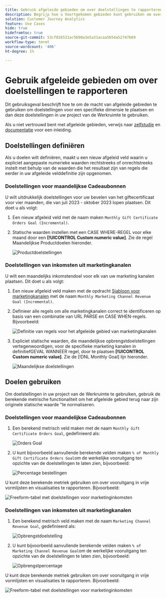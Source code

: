 ```yaml
---
title: Gebruik afgeleide gebieden om over doelstellingen te rapporteren
description: Begrijp hoe u Voortgekomen gebieden kunt gebruiken om over doelstellingen (doelstellingen) in uw projecten van de Werkruimte te rapporteren.
solution: Customer Journey Analytics
feature: Use Cases
hide: true
hidefromtoc: true
source-git-commit: 53cf026531ac5690a3e5a31acaa5654a52747b69
workflow-type: tm+mt
source-wordcount: '406'
ht-degree: 1%

---
```



# Gebruik afgeleide gebieden om over doelstellingen te rapporteren

Dit gebruiksgeval beschrijft hoe te om de macht van afgeleide gebieden te gebruiken om doelstellingen voor een specifieke dimensie te plaatsen en dan deze doelstellingen in uw project van de Werkruimte te gebruiken.

Als u niet vertrouwd bent met afgeleide gebieden, verwijs naar [zelfstudie](https://experienceleague.adobe.com/docs/customer-journey-analytics-learn/tutorials/data-views/derived-fields-in-cja.html?lang=en) en [documentatie](../data-views/derived-fields/derived-fields.md) voor een inleiding.


## Doelstellingen definiëren

Als u doelen wilt definiëren, maakt u een nieuw afgeleid veld waarin u expliciet aangepaste numerieke waarden rechtstreeks of onrechtstreeks instelt met behulp van de waarden die het resultaat zijn van regels die eerder in uw afgeleide velddefinitie zijn opgenomen.


### Doelstellingen voor maandelijkse Cadeaubonnen

U wilt uitdrukkelijk doelstellingen voor uw bevelen van het giftecertificaat voor vier maanden, die van juli 2023 - oktober 2023 lopen plaatsen. Dit doet u als volgt:

1. Een nieuw afgeleid veld met de naam maken `Monthly Gift Certificate Orders Goal (Incremental)`.

1. Statische waarden instellen met een CASE WHERE-REGEL voor elke maand door een **[!UICONTROL Custom numeric value]**. Zie de regel Maandelijkse Productdoelen hieronder.

   ![Productdoelstellingen](assets/goals-derived-field-product-goals-1.png)


### Doelstellingen van inkomsten uit marketingkanalen

U wilt een maandelijks inkomstendoel voor elk van uw marketing kanalen plaatsen. Dit doet u als volgt:

1. Een nieuw afgeleid veld maken met de opdracht [Sjabloon voor marketingkanalen](/help/data-views/derived-fields/derived-fields.md#marketing-channels) met de naam `Monthly Marketing Channel Revenue Goal (Incremental)`.

1. Definieer alle regels om alle marketingkanalen correct te identificeren op basis van een combinatie van URL PARSE en CASE WHEN-regels. Bijvoorbeeld:

   ![Definitie van regels voor het afgeleide gebied van marketingkanalen](assets/goals-derived-field-marketing-channel-1.png)

1. Expliciet statische waarden, die maandelijkse opbrengstdoelstellingen vertegenwoordigen, voor de specifieke marketing kanalen in definitiefGEVAL WANNEER regel, door te plaatsen **[!UICONTROL Custom numeric value]**. Zie de [!DNL Monthly Goal] lijn hieronder.

   ![Maandelijkse doelstellingen](assets/goals-derived-field-marketing-channel-2.png)



## Doelen gebruiken

Om doelstellingen in uw project van de Werkruimte te gebruiken, gebruik de berekende metrische functionaliteit om het afgeleide gebied terug naar zijn originele statische waarde &quot;te normaliseren.

### Doelstellingen voor maandelijkse Cadeaubonnen

1. Een berekend metrisch veld maken met de naam `Monthly Gift Certificate Orders Goal`, gedefinieerd als:

   ![Orders Goal](assets/calculated-metric-ordersgoals.png)

1. U kunt bijvoorbeeld aanvullende berekende velden maken `% of Monthly Gift Certificate Orders Goal`om de werkelijke vooruitgang ten opzichte van de doelstellingen te laten zien, bijvoorbeeld:

   ![Percentage bestellingen](assets/calculated-metric-ordersgoalspercent.png)

U kunt deze berekende metriek gebruiken om over vooruitgang in vrije vormlijsten en visualisaties te rapporteren. Bijvoorbeeld:

![Freeform-tabel met doelstellingen voor marketinginkomsten](assets/freeform-table-product-order-goals.png)


### Doelstellingen van inkomsten uit marketingkanalen

1. Een berekend metrisch veld maken met de naam `Marketing Channel Revenue Goal`, gedefinieerd als:

   ![Opbrengstdoelstelling](assets/calculated-metric-revenuegoals.png)

1. U kunt bijvoorbeeld aanvullende berekende velden maken `% of Marketing Channel Revenue Goal`om de werkelijke vooruitgang ten opzichte van de doelstellingen te laten zien, bijvoorbeeld:

   ![Opbrengstpercentage](assets/calculated-metric-revenuegoalspercent.png)

U kunt deze berekende metriek gebruiken om over vooruitgang in vrije vormlijsten en visualisaties te rapporteren. Bijvoorbeeld:

![Freeform-tabel met doelstellingen voor marketinginkomsten](assets/freeform-table-marketing-channel-revenue-goals.png)
